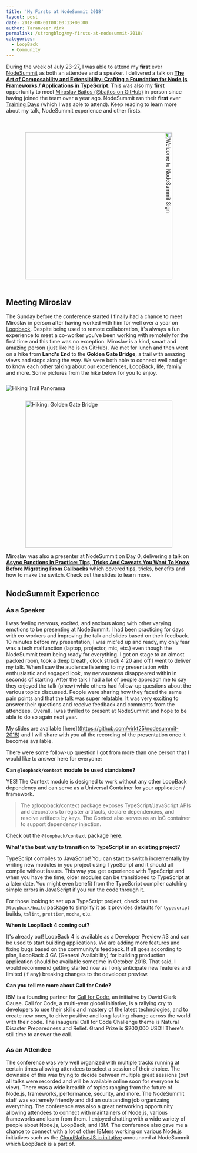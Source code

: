 ```yaml
---
title: 'My Firsts at NodeSummit 2018'
layout: post
date: 2018-08-01T00:00:13+00:00
author: Taranveer Virk
permalink: /strongblog/my-firsts-at-nodesummit-2018/
categories:
  - LoopBack
  - Community
---
```


During the week of July 23-27, I was able to attend my **first** ever [NodeSummit](http://www.nodesummit.com/) as both an attendee and a speaker. I delivered a talk on [**The Art of Composability and Extensibility: Crafting a Foundation for Node.js Frameworks / Applications in TypeScript**](https://github.com/virkt25/nodesummit-2018). This was also my **first** opportunity to meet [Miroslav Bajtos (@bajtos on GitHub)](https://github.com/bajtos) in person since having joined the team over a year ago. NodeSummit ran their **first** ever [Training Days](http://www.nodesummit.com/training-days/) (which I was able to attend). Keep reading to learn more about my talk, NodeSummit experience and other firsts.

<img src="/blog-assets/2018/08/nodesummit-welcome.jpg" alt="Welcome to NodeSummit Sign" style="width: 400px; transform: rotate(90deg); display: block; margin: 50px auto;"/>

<!-- more -->

## Meeting Miroslav

The Sunday before the conference started I finally had a chance to meet Miroslav in person after having worked with him for well over a year on [Loopback](https://loopback.io/). Despite being used to remote collaboration, it's always a fun experience to meet a co-worker you've been working with remotely for the first time and this time was no exception. Miroslav is a kind, smart and amazing person (just like he is on GitHub). We met for lunch and then went on a hike from **Land's End** to the **Golden Gate Bridge**, a trail with amazing views and stops along the way. We were both able to connect well and get to know each other talking about our experiences, LoopBack, life, family and more. Some pictures from the hike below for you to enjoy.

<img src="/blog-assets/2018/08/nodesummit-hike-pano.jpg" alt="Hiking Trail Panorama" style="margin:25px auto; display:block"/>
<img src="/blog-assets/2018/08/nodesummit-hike.jpg" alt="Hiking: Golden Gate Bridge" style="width: 400px; margin:auto; display:block"/>

Miroslav was also a presenter at NodeSummit on Day 0, delivering a talk on [**Async Functions In Practice: Tips, Tricks And Caveats You Want To Know Before Migrating From Callbacks**](https://bajtos.net/2018-AsyncAwait) which covered tips, tricks, benefits and how to make the switch. Check out the slides to learn more.

## NodeSummit Experience

### As a Speaker

I was feeling nervous, excited, and anxious along with other varying emotions to be presenting at NodeSummit. I had been practicing for days with co-workers and improving the talk and slides based on their feedback. 10 minutes before my presentation, I was mic'ed up and ready, my only fear was a tech malfunction (laptop, projector, mic, etc.) even though the NodeSummit team being ready for everything. I got on stage to an almost packed room, took a deep breath, clock struck 4:20 and off I went to deliver my talk. When I saw the audience listening to my presentation with enthusiastic and engaged look, my nervousness disappeared within in seconds of starting. After the talk I had a lot of people approach me to say they enjoyed the talk (phew) while others had follow-up questions about the various topics discussed. People were sharing how they faced the same pain points and that the talk was super relatable. It was very exciting to answer their questions and receive feedback and comments from the attendees. Overall, I was thrilled to present at NodeSummit and hope to be able to do so again next year. 

My slides are available [here]((https://github.com/virkt25/nodesummit-2018) and I will share with you all the recording of the presentation once it becomes available.

There were some follow-up question I got from more than one person that I would like to answer here for everyone: 

**Can `@loopback/context` module be used standalone?**

YES! The Context module is designed to work without any other LoopBack dependency and can serve as a Universal Container for your application / framework.
> The @loopback/context package exposes TypeScript/JavaScript APIs and decorators to register artifacts, declare dependencies, and resolve artifacts by keys. The Context also serves as an IoC container to support dependency injection.

Check out the `@loopback/context` package [here](https://www.npmjs.com/package/@loopback/context).

**What's the best way to transition to TypeScript in an existing project?**

TypeScript compiles to JavaScript! You can start to switch incrementally by writing new modules in you project using TypeScript and it should all compile without issues. This way you get experience with TypeScript and when you have the time, older modules can be transitioned to TypeScript at a later date. You might even benefit from the TypeScript compiler catching simple errors in JavaScript if you run the code through it.

For those looking to set up a TypeScript project, check out the [`@loopback/build`](https://www.npmjs.com/package/@loopback/build) package to simplify it as it provides defaults for `typescript` builds, `tslint`, `prettier`, `mocha`, etc.

**When is LoopBack 4 coming out?**

It's already out! LoopBack 4 is available as a Developer Preview #3 and can be used to start building applications. We are adding more features and fixing bugs based on the community's feedback. If all goes according to plan, LoopBack 4 GA (General Availability) for building production application should be available sometime in October 2018. That said, I would recommend getting started now as I only anticipate new features and limited (if any) breaking changes to the developer preview. 

**Can you tell me more about Call for Code?**

IBM is a founding partner for [Call for Code](https://callforcode.org/), an initiative by David Clark Cause. Call for Code, a multi-year global initiative, is a rallying cry to developers to use their skills and mastery of the latest technologies, and to create new ones, to drive positive and long-lasting change across the world with their code. The inaugural Call for Code Challenge theme is Natural Disaster Preparedness and Relief. Grand Prize is $200,000 USD!! There's still time to answer the call.

### As an Attendee

The conference was very well organized with multiple tracks running at certain times allowing attendees to select a session of their choice. The downside of this was trying to decide between multiple great sessions (but all talks were recorded and will be available online soon for everyone to view). There was a wide breadth of topics ranging from the future of Node.js, frameworks, performance, security, and more. The NodeSummit staff was extremely friendly and did an outstanding job organizaing everything. The conference was also a great networking opportunity allowing attendees to connect with maintainers of Node.js, various frameworks and learn from them. I enjoyed chatting with a wide variety of people about Node.js, LoopBack, and IBM. The conference also gave me a chance to connect with a lot of other IBMers working on various Node.js initiatives such as the [CloudNativeJS.io initative](https://www.cloudnativejs.io/) announced at NodeSummit which LoopBack is a part of.

<img src="/blog-assets/2018/08/nodesummit-ibm.jpg" alt="IBM Booth at NodeSummit 2018" style="width: 50%; transform: rotate(90deg); margin: 60px auto; float: left;"/>
<img src="/blog-assets/2018/08/nodesummit-join-node.jpg" alt="Node.js: Join us in creating the future of Node.js!" style="width: 50%; transform: rotate(90deg); margin: 60px auto; float: left;"/>

One of the biggest take away for me from the conference as an attendee was a desire to get more involved with the Node.js community by joining a working group or making my first PR to the Node.js project. My goal is to make a contribution in some way before the end of this year! :D

## Training Days

Its important for me to always keep learning and NodeSummit presented a great opportunity by offering their first ever Training Days! The two training days following the conference were run by experts and offered a wide variety of topics. These were half-day sessions held in small groups so you could easily interact with the instructor. I attended 4 sessions and I learned something different from each one. In particular, the sessions I attended were:

- Enterprise Architecture With Node.js
> The Enterprise Architecture of Node.js course will focus on the fundamentals of bringing Node.js into an Enterprise grade cloud environment ready for mission critical business support.

- Practical Server-Side GraphQL
> In this session we will build a GraphQL server designed to provide hands-on experience with all the essential areas of GraphQL.

- Working with Humans: Emotional Intelligence for Empowered Developers
> To unlock our full potential as developers, we need more than just coding skills.

- React with Node.js
> React on the frontend and Node.js on the backend.

I took away something from each session and am super glad NodeSummit introduced these Training Days!

## Call for Action

LoopBack's future success depends on you. We appreciate your continuous support and engagement to make LoopBack even better and meaningful for your API creation experience. Please join us and help the project by:

- [Opening a pull request on one of our "good first issues"](https://github.com/strongloop/loopback-next/labels/good%20first%20issue)
- [Casting your vote for extensions](https://github.com/strongloop/loopback-next/issues/512)
- [Reporting issues](https://github.com/strongloop/loopback-next/issues)
- [Building more extensions](https://github.com/strongloop/loopback-next/issues/647)
- [Helping each other in the community](https://groups.google.com/forum/#!forum/loopbackjs)
